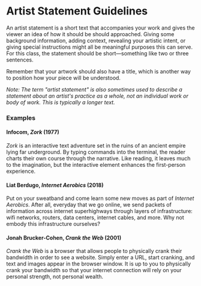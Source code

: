 # Artist Statement Guidelines

An artist statement is a short text that accompanies your work and gives the viewer an idea of how it should be should approached. Giving some background information, adding context, revealing your artistic intent, or giving special instructions might all be meaningful purposes this can serve. For this class, the statement should be short—something like two or three sentences.

Remember that your artwork should also have a title, which is another way to position how your piece will be understood.

_Note: The term "artist statement" is also sometimes used to describe a statement about an artist's practice as a whole, not an individual work or body of work. This is typically a longer text._


### Examples

#### Infocom, _Zork_ (1977)

_Zork_ is an interactive text adventure set in the ruins of an ancient empire lying far underground. By typing commands into the terminal, the reader charts their own course through the narrative. Like reading, it leaves much to the imagination, but the interactive element enhances the first-person experience.


#### Liat Berdugo, _Internet Aerobics_ (2018)

Put on your sweatband and come learn some new moves as part of _Internet Aerobics_. After all, everyday that we go online, we send packets of information across internet superhighways through layers of infrastructure: wifi networks, routers, data centers, internet cables, and more. Why not embody this infrastructure ourselves?


#### Jonah Brucker-Cohen, _Crank the Web_ (2001)

_Crank the Web_ is a browser that allows people to physically crank
their bandwidth in order to see a website. Simply enter a URL, start cranking, and text and images appear in the browser window. It is up to you to physically crank your bandwidth so that your internet connection will rely on your personal strength, not personal wealth.
